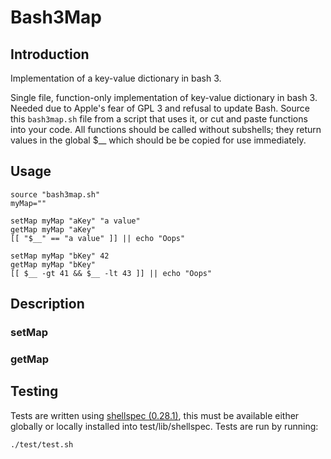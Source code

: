 # Bash3Map

## Introduction

Implementation of a key-value dictionary in bash 3.

Single file, function-only implementation of key-value dictionary in bash 3. Needed due to Apple's fear of GPL 3 and refusal to update Bash. Source this `bash3map.sh` file from a script that uses it, or cut and paste functions into your code. All functions should be called without subshells; they return values in the global $__ which should be be copied for use immediately.

## Usage
```
source "bash3map.sh"
myMap=""

setMap myMap "aKey" "a value"
getMap myMap "aKey"
[[ "$__" == "a value" ]] || echo "Oops"

setMap myMap "bKey" 42
getMap myMap "bKey"
[[ $__ -gt 41 && $__ -lt 43 ]] || echo "Oops"

```

## Description

### setMap

### getMap

## Testing

Tests are written using [shellspec (0.28.1)](https://github.com/shellspec/shellspec), this must be available either globally or locally installed into test/lib/shellspec. Tests are run by running:

```  
./test/test.sh
```

